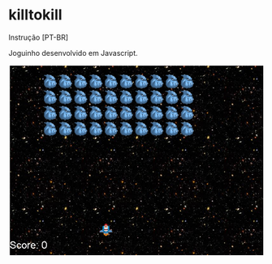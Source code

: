 # killtokill

Instrução [PT-BR]

Joguinho desenvolvido em Javascript.

<img src="https://raw.githubusercontent.com/marcelojean10/killtokill/master/assets/img/killToKill.png" />
